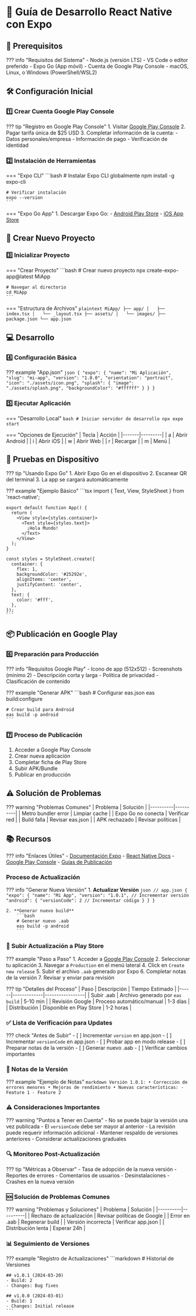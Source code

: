 # 📱 Guía de Desarrollo React Native con Expo

## 🎯 Prerequisitos

??? info "Requisitos del Sistema"
    - Node.js (versión LTS)
    - VS Code o editor preferido
    - Expo Go (App móvil)
    - Cuenta de Google Play Console
    - macOS, Linux, o Windows (PowerShell/WSL2)

## 🛠️ Configuración Inicial

### 1️⃣ Crear Cuenta Google Play Console

??? tip "Registro en Google Play Console"
    1. Visitar [Google Play Console](https://play.google.com/console)
    2. Pagar tarifa única de $25 USD
    3. Completar información de la cuenta:
        - Datos personales/empresa
        - Información de pago
        - Verificación de identidad

### 2️⃣ Instalación de Herramientas

=== "Expo CLI"
    ```bash
    # Instalar Expo CLI globalmente
    npm install -g expo-cli
    
    # Verificar instalación
    expo --version
    ```

=== "Expo Go App"
    1. Descargar Expo Go:
        - [Android Play Store](https://play.google.com/store/apps/details?id=host.exp.exponent)
        - [iOS App Store](https://apps.apple.com/app/expo-go/id982107779)

## 🚀 Crear Nuevo Proyecto

### 3️⃣ Inicializar Proyecto

=== "Crear Proyecto"
    ```bash
    # Crear nuevo proyecto
    npx create-expo-app@latest MiApp
    
    # Navegar al directorio
    cd MiApp
    ```

=== "Estructura de Archivos"
    ```plaintext
    MiApp/
    ├── app/
    │   ├── index.tsx
    │   └── _layout.tsx
    ├── assets/
    │   └── images/
    ├── package.json
    └── app.json
    ```

## 💻 Desarrollo

### 4️⃣ Configuración Básica

??? example "App.json"
    ```json
    {
      "expo": {
        "name": "Mi Aplicación",
        "slug": "mi-app",
        "version": "1.0.0",
        "orientation": "portrait",
        "icon": "./assets/icon.png",
        "splash": {
          "image": "./assets/splash.png",
          "backgroundColor": "#ffffff"
        }
      }
    }
    ```

### 5️⃣ Ejecutar Aplicación

=== "Desarrollo Local"
    ```bash
    # Iniciar servidor de desarrollo
    npx expo start
    ```

=== "Opciones de Ejecución"
    | Tecla | Acción |
    |-------|---------|
    | a | Abrir Android |
    | i | Abrir iOS |
    | w | Abrir Web |
    | r | Recargar |
    | m | Menú |

## 📱 Pruebas en Dispositivo

??? tip "Usando Expo Go"
    1. Abrir Expo Go en el dispositivo
    2. Escanear QR del terminal
    3. La app se cargará automáticamente

??? example "Ejemplo Básico"
    ```tsx
    import { Text, View, StyleSheet } from 'react-native';
    
    export default function App() {
      return (
        <View style={styles.container}>
          <Text style={styles.text}>
            ¡Hola Mundo!
          </Text>
        </View>
      );
    }
    
    const styles = StyleSheet.create({
      container: {
        flex: 1,
        backgroundColor: '#25292e',
        alignItems: 'center',
        justifyContent: 'center',
      },
      text: {
        color: '#fff',
      },
    });
    ```

## 📦 Publicación en Google Play

### 6️⃣ Preparación para Producción

??? info "Requisitos Google Play"
    - Icono de app (512x512)
    - Screenshots (mínimo 2)
    - Descripción corta y larga
    - Política de privacidad
    - Clasificación de contenido

??? example "Generar APK"
    ```bash
    # Configurar eas.json
    eas build:configure
    
    # Crear build para Android
    eas build -p android
    ```

### 7️⃣ Proceso de Publicación

1. Acceder a Google Play Console
2. Crear nueva aplicación
3. Completar ficha de Play Store
4. Subir APK/Bundle
5. Publicar en producción

## ⚠️ Solución de Problemas

??? warning "Problemas Comunes"
    | Problema | Solución |
    |----------|----------|
    | Metro bundler error | Limpiar cache |
    | Expo Go no conecta | Verificar red |
    | Build falla | Revisar eas.json |
    | APK rechazado | Revisar políticas |

## 📚 Recursos

??? info "Enlaces Útiles"
    - [Documentación Expo](https://docs.expo.dev)
    - [React Native Docs](https://reactnative.dev)
    - [Google Play Console](https://play.google.com/console)
    - [Guías de Publicación](https://developer.android.com/distribute)



### Proceso de Actualización

??? info "Generar Nueva Versión"
    1. **Actualizar Versión**
        ```json
        // app.json
        {
          "expo": {
            "name": "Mi App",
            "version": "1.0.1", // Incrementar versión
            "android": {
              "versionCode": 2 // Incrementar código
            }
          }
        }
        ```

    2. **Generar nuevo build**
        ```bash
        # Generar nuevo .aab
        eas build -p android
        ```

### 📱 Subir Actualización a Play Store

??? example "Paso a Paso"
    1. Acceder a [Google Play Console](https://play.google.com/console)
    2. Seleccionar tu aplicación
    3. Navegar a `Production` en el menú lateral
    4. Click en `Create new release`
    5. Subir el archivo `.aab` generado por Expo
    6. Completar notas de la versión
    7. Revisar y enviar para revisión

??? tip "Detalles del Proceso"
    | Paso | Descripción | Tiempo Estimado |
    |------|-------------|-----------------|
    | Subir .aab | Archivo generado por `eas build` | 5-10 min |
    | Revisión Google | Proceso automático/manual | 1-3 días |
    | Distribución | Disponible en Play Store | 1-2 horas |

### ✅ Lista de Verificación para Updates

??? check "Antes de Subir"
    - [ ] Incrementar `version` en app.json
    - [ ] Incrementar `versionCode` en app.json
    - [ ] Probar app en modo release
    - [ ] Preparar notas de la versión
    - [ ] Generar nuevo .aab
    - [ ] Verificar cambios importantes

### 📝 Notas de la Versión

??? example "Ejemplo de Notas"
    ```markdown
    Versión 1.0.1:
    • Corrección de errores menores
    • Mejoras de rendimiento
    • Nuevas características:
      - Feature 1
      - Feature 2
    ```

### ⚠️ Consideraciones Importantes

??? warning "Puntos a Tener en Cuenta"
    - No se puede bajar la versión una vez publicada
    - El `versionCode` debe ser mayor al anterior
    - La revisión puede requerir información adicional
    - Mantener respaldo de versiones anteriores
    - Considerar actualizaciones graduales

### 🔍 Monitoreo Post-Actualización

??? tip "Métricas a Observar"
    - Tasa de adopción de la nueva versión
    - Reportes de errores
    - Comentarios de usuarios
    - Desinstalaciones
    - Crashes en la nueva versión

### 🆘 Solución de Problemas Comunes

??? warning "Problemas y Soluciones"
    | Problema | Solución |
    |----------|----------|
    | Rechazo de actualización | Revisar políticas de Google |
    | Error en .aab | Regenerar build |
    | Versión incorrecta | Verificar app.json |
    | Distribución lenta | Esperar 24h |

### 📊 Seguimiento de Versiones

??? example "Registro de Actualizaciones"
    ```markdown
    # Historial de Versiones
    
    ## v1.0.1 (2024-03-20)
    - Build: 2
    - Changes: Bug fixes
    
    ## v1.0.0 (2024-03-01)
    - Build: 1
    - Changes: Initial release
    ```